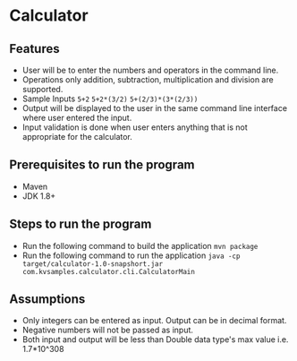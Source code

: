 #  Calculator

## Features
- User will be to enter the numbers and operators in the command line.
- Operations only addition, subtraction, multiplication and division are supported.
- Sample Inputs
  `5+2`
  `5+2*(3/2)`
   `5+(2/3)*(3*(2/3))`
- Output will be displayed to the user in the same command line interface where user entered the input.
- Input validation is done when user enters anything that is not appropriate for the calculator.

## Prerequisites to run the program
- Maven 
- JDK 1.8+

## Steps to run the program
- Run the following command to build the application
 `mvn package`
- Run the following command to run the application
 `java -cp target/calculator-1.0-snapshort.jar com.kvsamples.calculator.cli.CalculatorMain`

## Assumptions
- Only integers can be entered as input. Output can be in decimal format.
- Negative numbers will not be passed as input. 
- Both input and output will be less than Double data type's max value i.e. 1.7*10^308